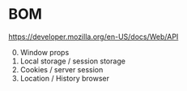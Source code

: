 # BOM

https://developer.mozilla.org/en-US/docs/Web/API

0. Window props
1. Local storage / session storage
2. Cookies / server session
3. Location / History browser